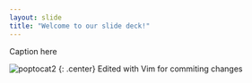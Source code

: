 ```yaml
---
layout: slide
title: "Welcome to our slide deck!"
---
```


Caption here

![poptocat2](https://octodex.github.com/images/poptocat_v2.png)
{: .center}
Edited with Vim for commiting changes
